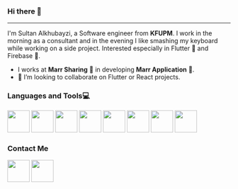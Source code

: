 ### Hi there 👋

---

I'm Sultan Alkhubayzi, a Software engineer from **KFUPM**. I work in the morning as a consultant and in the evening I like smashing my keyboard while working on a side project. Interested especially in Flutter 💙 and Firebase 🧡.


- I works at **Marr Sharing** 💼 in developing **Marr Application** 💛.
- 👯 I’m looking to collaborate on Flutter or React projects.


### Languages and Tools💻


[<img src="https://user-images.githubusercontent.com/80318856/151713183-a863a2b0-45f7-43d6-84c0-c3aa129f6c11.png" width="50" height="50">](https://flutter.dev/) [<img src="https://user-images.githubusercontent.com/80318856/151713172-f2a48398-5bb9-433f-8f5d-e56e096bcfb7.png" width="50" height="50">](https://dart.dev/) [<img src="https://user-images.githubusercontent.com/80318856/151713192-49cf0bd8-8eb0-4f7d-8d2e-1ec5f5cbbb5c.png" width="50" height="50">](https://www.java.com/en/) [<img src="https://user-images.githubusercontent.com/80318856/151713180-64fb7b1d-106c-4fc0-96a9-1935c6be6667.png" width="50" height="50">](https://www.python.org/) [<img src="https://github.com/Sultan-dev/Sultan-dev/assets/80318856/237626e8-a440-4b22-8dfe-a7eac152e766" width="50" height="50">](https://firebase.google.com/) [<img src="https://github.com/Sultan-dev/Sultan-dev/assets/80318856/d4b1eb23-9da4-4529-aa07-62e3778f9312" width="50" height="50">](https://react.dev/) [<img src="https://github.com/Sultan-dev/Sultan-dev/assets/80318856/11e1f471-2500-4ad9-937c-571882f1f18d" width="50" height="50">](https://nodejs.org/en) [<img src="https://github.com/Sultan-dev/Sultan-dev/assets/80318856/182b55bd-2a69-4ae2-b2ea-1ca4befacc44" width="50" height="50">]([https://nodejs.org/en](https://www.postgresql.org/))



### Contact Me


[<img src="https://user-images.githubusercontent.com/80318856/151713701-10f26dc6-39de-4b55-bbac-617f8b652b10.png" width="50" height="50">](https://bit.ly/3ASfwFm)
[<img src="https://user-images.githubusercontent.com/80318856/151713704-ee00695d-906d-4f7f-8f98-abd687572303.png" width="50" height="50">](mailto:s.alkhubayzi@gmail.com)
